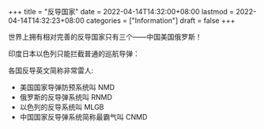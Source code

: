+++
title = "反导国家"
date = 2022-04-14T14:32:00+08:00
lastmod = 2022-04-14T14:32:23+08:00
categories = ["Information"]
draft = false
+++

世界上拥有相对完善的反导国家只有三个——中国美国俄罗斯！

印度日本以色列只能拦截普通的巡航导弹：

各国反导英文简称非常雷人:

-   美国国家导弹防预系统叫 NMD
-   俄罗斯的反导弹系统叫 RNMD
-   以色列的反导系统叫 MLGB
-   中国国家反导弹系统简称最霸气叫 CNMD